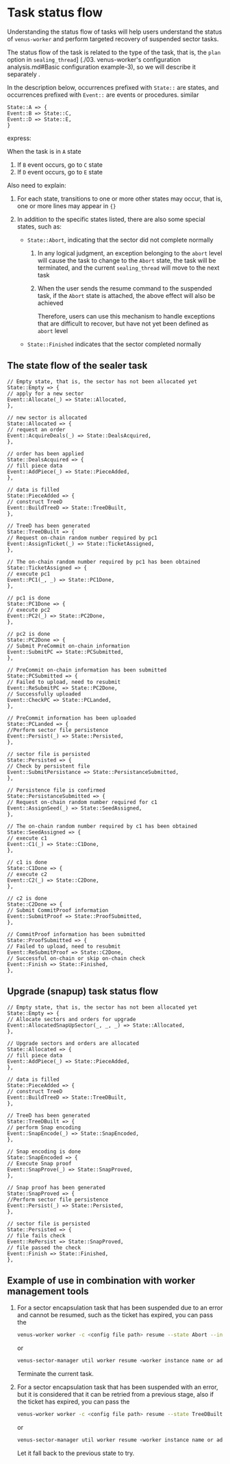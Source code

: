 # Task status flow

Understanding the status flow of tasks will help users understand the status of `venus-worker` and perform targeted recovery of suspended sector tasks.

The status flow of the task is related to the type of the task, that is, the `plan` option in `sealing_thread`] (./03. venus-worker's configuration analysis.md#Basic configuration example-3), so we will describe it separately .

In the description below, occurrences prefixed with `State::` are states, and occurrences prefixed with `Event::` are events or procedures. similar

````
State::A => {
Event::B => State::C,
Event::D => State::E,
}
````

express:

When the task is in `A` state

1. If `B` event occurs, go to `C` state
2. If `D` event occurs, go to `E` state

Also need to explain:

1. For each state, transitions to one or more other states may occur, that is, one or more lines may appear in `{}`

2. In addition to the specific states listed, there are also some special states, such as:

   - `State::Abort`, indicating that the sector did not complete normally

     1. In any logical judgment, an exception belonging to the `abort` level will cause the task to change to the `Abort` state, the task will be terminated, and the current `sealing_thread` will move to the next task

     2. When the user sends the resume command to the suspended task, if the `Abort` state is attached, the above effect will also be achieved

        Therefore, users can use this mechanism to handle exceptions that are difficult to recover, but have not yet been defined as `abort` level

   - `State::Finished` indicates that the sector completed normally



## The state flow of the sealer task

````
// Empty state, that is, the sector has not been allocated yet
State::Empty => {
// apply for a new sector
Event::Allocate(_) => State::Allocated,
},

// new sector is allocated
State::Allocated => {
// request an order
Event::AcquireDeals(_) => State::DealsAcquired,
},

// order has been applied
State::DealsAcquired => {
// fill piece data
Event::AddPiece(_) => State::PieceAdded,
},

// data is filled
State::PieceAdded => {
// construct TreeD
Event::BuildTreeD => State::TreeDBuilt,
},

// TreeD has been generated
State::TreeDBuilt => {
// Request on-chain random number required by pc1
Event::AssignTicket(_) => State::TicketAssigned,
},

// The on-chain random number required by pc1 has been obtained
State::TicketAssigned => {
// execute pc1
Event::PC1(_, _) => State::PC1Done,
},

// pc1 is done
State::PC1Done => {
// execute pc2
Event::PC2(_) => State::PC2Done,
},

// pc2 is done
State::PC2Done => {
// Submit PreCommit on-chain information
Event::SubmitPC => State::PCSubmitted,
},

// PreCommit on-chain information has been submitted
State::PCSubmitted => {
// Failed to upload, need to resubmit
Event::ReSubmitPC => State::PC2Done,
// Successfully uploaded
Event::CheckPC => State::PCLanded,
},

// PreCommit information has been uploaded
State::PCLanded => {
//Perform sector file persistence
Event::Persist(_) => State::Persisted,
},

// sector file is persisted
State::Persisted => {
// Check by persistent file
Event::SubmitPersistance => State::PersistanceSubmitted,
},

// Persistence file is confirmed
State::PersistanceSubmitted => {
// Request on-chain random number required for c1
Event::AssignSeed(_) => State::SeedAssigned,
},

// The on-chain random number required by c1 has been obtained
State::SeedAssigned => {
// execute c1
Event::C1(_) => State::C1Done,
},

// c1 is done
State::C1Done => {
// execute c2
Event::C2(_) => State::C2Done,
},

// c2 is done
State::C2Done => {
// Submit CommitProof information
Event::SubmitProof => State::ProofSubmitted,
},

// CommitProof information has been submitted
State::ProofSubmitted => {
// Failed to upload, need to resubmit
Event::ReSubmitProof => State::C2Done,
// Successful on-chain or skip on-chain check
Event::Finish => State::Finished,
},
````



## Upgrade (snapup) task status flow

````
// Empty state, that is, the sector has not been allocated yet
State::Empty => {
// Allocate sectors and orders for upgrade
Event::AllocatedSnapUpSector(_, _, _) => State::Allocated,
},

// Upgrade sectors and orders are allocated
State::Allocated => {
// fill piece data
Event::AddPiece(_) => State::PieceAdded,
},

// data is filled
State::PieceAdded => {
// construct TreeD
Event::BuildTreeD => State::TreeDBuilt,
},

// TreeD has been generated
State::TreeDBuilt => {
// perform Snap encoding
Event::SnapEncode(_) => State::SnapEncoded,
},

// Snap encoding is done
State::SnapEncoded => {
// Execute Snap proof
Event::SnapProve(_) => State::SnapProved,
},

// Snap proof has been generated
State::SnapProved => {
//Perform sector file persistence
Event::Persist(_) => State::Persisted,
},

// sector file is persisted
State::Persisted => {
// file fails check
Event::RePersist => State::SnapProved,
// file passed the check
Event::Finish => State::Finished,
},
````



## Example of use in combination with worker management tools

1. For a sector encapsulation task that has been suspended due to an error and cannot be resumed, such as the ticket has expired, you can pass the

   ````bash
   venus-worker worker -c <config file path> resume --state Abort --index <index>
   ````

   or

   ````bash
   venus-sector-manager util worker resume <worker instance name or address> <thread index> Abort
   ````

   Terminate the current task.

2. For a sector encapsulation task that has been suspended with an error, but it is considered that it can be retried from a previous stage, also if the ticket has expired, you can pass the

   ````bash
   venus-worker worker -c <config file path> resume --state TreeDBuilt --index <index>
   ````

   or

   ````bash
   venus-sector-manager util worker resume <worker instance name or address> <thread index> TreeDBuilt
   ````

   Let it fall back to the previous state to try.